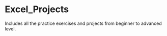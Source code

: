 # Excel_Projects
Includes all the practice exercises and projects from beginner to advanced level. 
